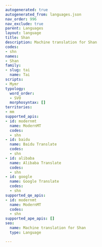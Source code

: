 ```yaml
---
autogenerated: true
autogenerated_from: languages.json
nav_order: 996
nav_exclude: true
parent: Languages
layout: language
title: Shan
description: Machine translation for Shan
codes:
- shn
names:
- Shan
family:
- slug: tai
  name: Tai
scripts:
- Mymr
typology:
  word_order:
  - SVO
  morphosyntax: []
territories:
- mm
supported_apis:
- id: modernmt
  name: ModernMT
  codes:
  - shn
- id: baidu
  name: Baidu Translate
  codes:
  - shn
- id: alibaba
  name: Alibaba Translate
  codes:
  - shn
- id: google
  name: Google Translate
  codes:
  - shn
supported_qe_apis:
- id: modernmt
  name: ModernMT
  codes:
  - shn
supported_ape_apis: []
seo:
  name: Machine translation for Shan
  type: Language

---
```



